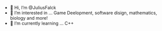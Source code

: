 - 👋 Hi, I’m @JuliusFalck
- 👀 I’m interested in ... Game Deelopment, software disign, mathematics, biology and more!
- 🌱 I’m currently learning ... C++

<!---
JuliusFalck/JuliusFalck is a ✨ special ✨ repository because its `README.md` (this file) appears on your GitHub profile.
You can click the Preview link to take a look at your changes.
--->

